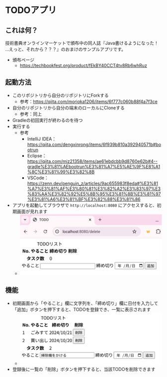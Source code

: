 # TODOアプリ

## これは何？

技術書典オンラインマーケットで頒布中の同人誌『Java書けるようになった！ …えっと、それから？？？』のおまけのサンプルアプリです。

- 頒布ページ
  - https://techbookfest.org/product/fEkBY40CCT4tv8Rb6whRuz

## 起動方法

- このリポジトリから自分のリポジトリにForkする
  - 参考：https://qiita.com/morioka1206/items/6f777c060b88f4a7f3ce
- 自分のリポジトリから自分の端末のローカルにCloneする
  - 参考：同上
- Gradleの初回実行が終わるのを待つ
- 実行する
  - 参考
    - IntelliJ IDEA：https://qiita.com/dengxinrong/items/6f939b810a392940571b#bootrun
    - Eclipse：https://qiita.com/miz21358/items/ae61ebdcbb9d8760e62b#4--gradle%E3%81%AEbootrun%E3%81%A7%E5%AE%9F%E8%A1%8C%E3%81%99%E3%82%8B
    - VSCode：https://zenn.dev/penguin_z/articles/9ac655983f8eda#%E3%81%A7%E3%81%AF%E3%80%81%E3%82%A2%E3%83%97%E3%83%AA%E3%82%92%E5%8B%95%E3%81%8B%E3%81%97%E3%81%A6%E3%81%BF%E3%82%88%E3%81%86
- アプリを起動してブラウザで `http://localhost:8080` にアクセスすると、初期画面が見れます
  - ![初期画面](images/initial-page.png)

## 機能

- 初期画面から「やること」欄に文字列を、「締め切り」欄に日付を入力して「追加」ボタンを押下すると、TODOを登録でき、一覧に表示されます
  - ![登録後](images/after-register.png)
- 登録後に一覧の「削除」ボタンを押下すると、当該TODOを削除できます
